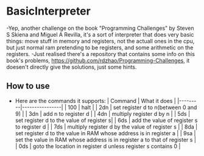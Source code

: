 # BasicInterpreter
-Yep, another challenge on the book "Programming Challenges" by Steven S Skiena and Miguel A Revilla, it's a sort of interpreter that does very basic things: move stuff in memory and registers, not the actuall ones in the cpu, but just normal ram pretending to be registers, and some arithmetic on the registers.
-Just realised there's a repository that contains some info on this book's problems, https://github.com/rdzhao/Programming-Challenges, it doesen't directly give the solutions, just some hints.

## How to use
- Here are the commands it supports:
| Command | What it does |
|---------|----------------|
| 100     | halt |
| 2dn     | set register d to n(between 0 and 9) |
| 3dn     | add n to register d |
| 4dn     | multiply register d by n |
| 5ds     | set register d to the value of register s|
| 6ds     | add the value of register s to register d |
| 7ds     | multiply register d by the value of register s |
| 8da     | set register d to the value in RAM whose address is in register a |
| 9sa     | set the value in RAM whose address is in register a to that of register s |
| 0ds     | goto the location in register d unless register s contains 0 |
